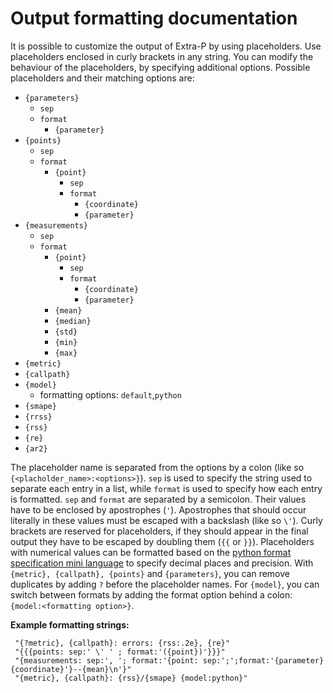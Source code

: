 Output formatting documentation
===============================

It is possible to customize the output of Extra-P by using placeholders. Use placeholders enclosed in curly brackets in
any string. You can modify the behaviour of the placeholders, by specifying additional options. Possible placeholders
and their matching options are:

- `{parameters}`
    - `sep`
    - `format`
        - `{parameter}`
- `{points}`
    - `sep`
    - `format`
        - `{point}`
            - `sep`
            - `format`
                - `{coordinate}`
                - `{parameter}`
- `{measurements}`
    - `sep`
    - `format`
        - `{point}`
            - `sep`
            - `format`
                - `{coordinate}`
                - `{parameter}`
        - `{mean}`
        - `{median}`
        - `{std}`
        - `{min}`
        - `{max}`
- `{metric}`
- `{callpath}`
- `{model}`
    - formatting options: `default`,`python`
- `{smape}`
- `{rrss}`
- `{rss}`
- `{re}`
- `{ar2}`

The placeholder name is separated from the options by a colon (like so `{<placholder_name>:<options>}`).
`sep` is used to specify the string used to separate each entry in a list, while `format`
is used to specify how each entry is formatted. `sep` and `format` are separated by a semicolon. Their values have to be
enclosed by apostrophes (`'`). Apostrophes that should occur literally in these values must be escaped with a
backslash (like so `\'`). Curly brackets are reserved for placeholders, if they should appear in the final output they
have to be escaped by doubling them (`{{` or `}}`). Placeholders with numerical values can be formatted based on the
[python format specification mini language](https://docs.python.org/3/library/string.html#format-specification-mini-language)
to specify decimal places and precision. With `{metric}, {callpath}, {points}`
and `{parameters}`, you can remove duplicates by adding `?` before the placeholder names.
For `{model}`, you can switch between formats by adding the format option behind a colon: `{model:<formatting option>}`.

**Example formatting strings:**

```
 "{?metric}, {callpath}: errors: {rss:.2e}, {re}"
 "{{{points: sep:' \' ' ; format:'({point})'}}}"
 "{measurements: sep:', '; format:'{point: sep:';';format:'{parameter}{coordinate}'}--{mean}\n'}"
 "{metric}, {callpath}: {rss}/{smape} {model:python}"
```